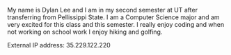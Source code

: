 My name is Dylan Lee and I am in my second semester at UT after transferring from Pellissippi State. I am a Computer Science major and am very excited for this class and this semester. I really enjoy coding and when not working on school work I enjoy hiking and golfing. 


External IP address:
35.229.122.220
